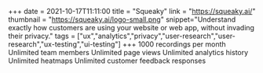 +++
date = 2021-10-17T11:11:00
title = "Squeaky"
link = "https://squeaky.ai/"
thumbnail = "https://squeaky.ai/logo-small.png"
snippet="Understand exactly how customers are using your website or web app, without invading their privacy."
tags = ["ux","analytics","privacy","user-research","user-research","ux-testing","ui-testing"]
+++
1000 recordings per month
Unlimited team members
Unlimited page views
Unlimited analytics history
Unlimited heatmaps
Unlimited customer feedback responses
